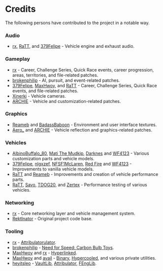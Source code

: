 # Credits
The following persons have contributed to the project in a notable way.

### Audio
* [rx], [RaTT], and [379Felipe] - Vehicle engine and exhaust audio.

### Gameplay
* [rx] - Career, Challenge Series, Quick Race events, career progression, areas, territories, and file-related patches.
* [brokenphilip] - AI, pursuit, and event-related patches.
* [379Felipe], [MaxHwoy], and [RaTT] - Career, Challenge Series, Quick Race events, and file-related patches.
* [Xinerki] - Vehicle cameras.
* [ARCHIE] - Vehicle and customization-related patches.

### Graphics
* [Reameb] and [BadassBaboon] - Environment and user interface textures.
* [Aero_] and [ARCHIE] - Vehicle reflection and graphics-related patches.

### Vehicles
* [AlbinoBuffalo_80], [Mati The Mudkip], [Darknes] and [WF4123] - Various customization parts and vehicle models.
* [379Felipe], [nlgxzef], [NFSF1McLaren], [Red Fire] and [WF4123] - Improvements to vanilla vehicle models.
* [RaTT] and [Reameb] - Improvements and creation of vehicle performance parts.
* [RaTT], [Savo], [TDOG20], and [Zertex] - Performance testing of various vehicles.

### Networking
* [rx] - Core networking layer and vehicle management system.
* [RektInator] - Original project code base.

### Tooling
* [rx] - [Attribulatorulator].
* [brokenphilip] - [Need for Speed: Carbon Bulb Toys].
* [MaxHwoy] and [rx] - [Hyperlinked].
* [MaxHwoy] and [avail] - [Binary], [Hypercooled], and various private utilities.
* [heyitsleo] - [VaultLib], [Attribulator], [FEngLib].

<!-- user links. -->
[379Felipe]: https://github.com/Felipe379
[Aero_]: https://github.com/AeroWidescreen
[AlbinoBuffalo_80]: https://youtube.com/@AlbinoBuffalo_80
[ARCHIE]: https://github.com/ArchieGoldmill
[avail]: https://github.com/avail
[BadassBaboon]: https://youtube.com/@badassbaboon
[brokenphilip]: https://github.com/brokenphilip
[Darknes]: https://x.com/WnFome
[heyitsleo]: https://github.com/LeoCodes21
[Mati The Mudkip]: https://x.com/MatiTheMudkip
[MaxHwoy]: https://github.com/MaxHwoy
[NFSF1McLaren]: https://youtube.com/@NFSF1McLaren
[nlgxzef]: https://github.com/nlgxzef
[RaTT]: https://github.com/RaTT19
[Reameb]: https://github.com/Reameb
[Red Fire]: https://youtube.com/@redfire480
[RektInator]: https://github.com/RektInator
[rx]: https://github.com/rxyyy
[Savo]: https://youtube.com/@DnBlast
[TDOG20]: https://youtube.com/@tdog20.
[WF4123]: https://x.com/wf4123
[Xinerki]: https://github.com/Xinerki
[Zertex]: https://www.youtube.com/@zertex1666

<!-- project links. -->
[Attribulator]: https://github.com/NFSTools/Attribulator
[Attribulatorulator]: https://github.com/NFSCO/Attribulatorulator
[Binary]: https://github.com/SpeedReflect/Binary
[FEngLib]: https://github.com/NFSTools/FEngLib
[Hypercooled]: https://youtube.com/watch?v=dgzrfQYFCZQ
[Hyperlinked]: https://github.com/MaxHwoy/hyperlinked
[Need for Speed: Carbon Bulb Toys]: https://github.com/brokenphilip/NFSCBulbToys
[VaultLib]: https://github.com/NFSTools/VaultLib
